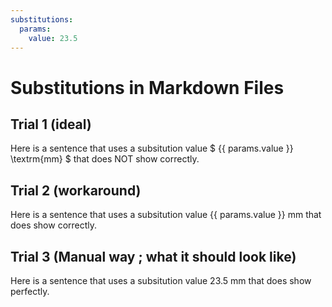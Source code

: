 ```yaml
---
substitutions:
  params:
    value: 23.5
---
```

# Substitutions in Markdown Files

## Trial 1 (ideal)

Here is a sentence that uses a subsitution value $ {{ params.value }} \textrm{mm} $ that does NOT show correctly.

## Trial 2 (workaround)

Here is a sentence that uses a subsitution value {{ params.value }} $\textrm{mm}$ that does show correctly.

## Trial 3 (Manual way ; what it should look like)

Here is a sentence that uses a subsitution value $23.5$ $\textrm{mm}$ that does show perfectly.
